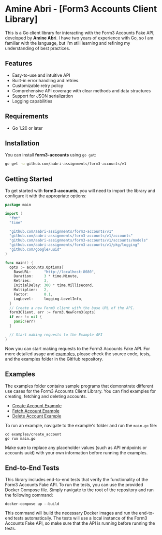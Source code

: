 # Amine Abri - [Form3 Accounts Client Library]
This is a Go client library for interacting with the Form3 Accounts Fake API, developed by **Amine Abri**. 
I have two years of experience with Go, so I am familiar with the language, but I'm still learning and refining my understanding of best practices.

## Features
- Easy-to-use and intuitive API
- Built-in error handling and retries
- Customizable retry policy
- Comprehensive API coverage with clear methods and data structures
- Support for JSON serialization
- Logging capabilities

## Requirements

- Go 1.20 or later

## Installation

You can install **form3-accounts** using `go get`:

```sh
go get -u github.com/aabri-assignments/form3-accounts/v1
```

## Getting Started
To get started with **form3-accounts**, you will need to import the library and configure it with the appropriate options:

```go
package main

import (
  "fmt"
  "time"

  "github.com/aabri-assignments/form3-accounts/v1"
  "github.com/aabri-assignments/form3-accounts/v1/accounts"
  "github.com/aabri-assignments/form3-accounts/v1/accounts/models"
  "github.com/aabri-assignments/form3-accounts/v1/pkg/logging"
  "github.com/google/uuid"
)

func main() {
  opts := accounts.Options{
    BaseURL:      "http://localhost:8080",
    Duration:     3 * time.Minute,
    Retries:      3,
    InitialDelay: 300 * time.Millisecond,
    Multiplier:   2,
    Factor:       0.1,
    LogLevel:     logging.LevelInfo,
  }
  // Create a new Form3 client with the base URL of the API.
  form3Client, err := form3.NewForm3(opts)
  if err != nil {
    panic(err)
  }

  // Start making requests to the Example API
}
```

Now you can start making requests to the Form3 Accounts Fake API. For more detailed usage and [examples](./examples), please check the source code, tests, and the examples folder in the GitHub repository.

## Examples
The examples folder contains sample programs that demonstrate different use cases for the Form3 Accounts Client Library. You can find examples for creating, fetching and deleting accounts.

- [Create Account Example](./examples/create_account)
- [Fetch Account Example](./examples/fetch_account)
- [Delete Account Example](./examples/delete_account)


To run an example, navigate to the example's folder and run the `main.go` file:

```shell
cd examples/create_account
go run main.go
```

Make sure to replace any placeholder values (such as API endpoints or accounts uuid) with your own information before running the examples.

## End-to-End Tests

This library includes end-to-end tests that verify the functionality of the Form3 Accounts Fake API. To run the tests, you can use the provided Docker Compose file. Simply navigate to the root of the repository and run the following command:

```shell
docker-compose up --build
```
This command will build the necessary Docker images and run the end-to-end tests automatically. The tests will use a local instance of the Form3 Accounts Fake API, so make sure that the API is running before running the tests.
